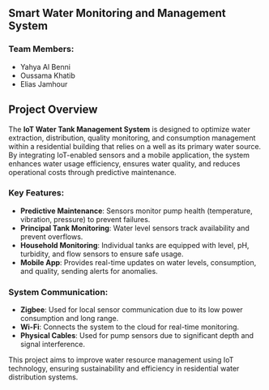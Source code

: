 ## Smart Water Monitoring and Management System

### Team Members:
- Yahya Al Benni
- Oussama Khatib
- Elias Jamhour

## Project Overview

The **IoT Water Tank Management System** is designed to optimize water extraction, distribution, quality monitoring, and consumption management within a residential building that relies on a well as its primary water source. By integrating IoT-enabled sensors and a mobile application, the system enhances water usage efficiency, ensures water quality, and reduces operational costs through predictive maintenance.

### Key Features:
- **Predictive Maintenance**: Sensors monitor pump health (temperature, vibration, pressure) to prevent failures.
- **Principal Tank Monitoring**: Water level sensors track availability and prevent overflows.
- **Household Monitoring**: Individual tanks are equipped with level, pH, turbidity, and flow sensors to ensure safe usage.
- **Mobile App**: Provides real-time updates on water levels, consumption, and quality, sending alerts for anomalies.

### System Communication:
- **Zigbee**: Used for local sensor communication due to its low power consumption and long range.
- **Wi-Fi**: Connects the system to the cloud for real-time monitoring.
- **Physical Cables**: Used for pump sensors due to significant depth and signal interference.

This project aims to improve water resource management using IoT technology, ensuring sustainability and efficiency in residential water distribution systems.
